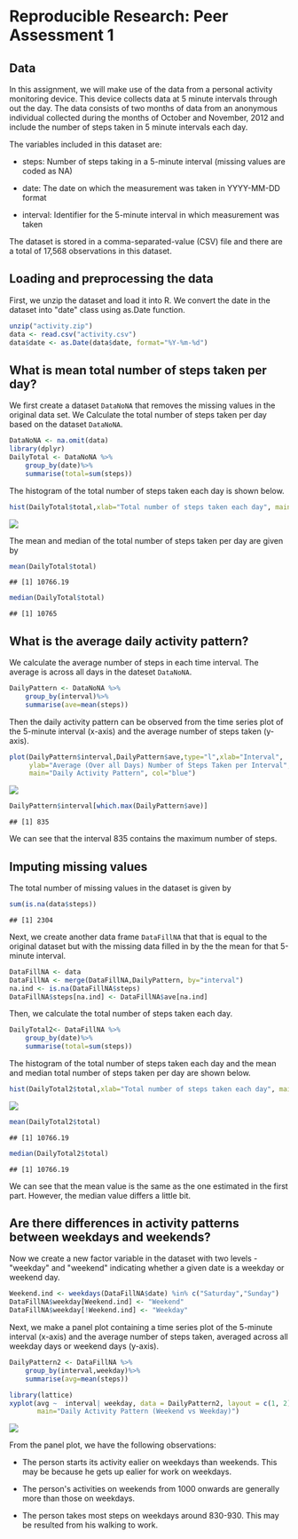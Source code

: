 # Reproducible Research: Peer Assessment 1


## Data
In this assignment, we will make use of the data from a personal activity monitoring device. This device collects data at 5 minute intervals through out the day. The data consists of two months of data from an anonymous individual collected during the months of October and November, 2012 and include the number of steps taken in 5 minute intervals each day.

The variables included in this dataset are:

* steps: Number of steps taking in a 5-minute interval (missing values are coded as NA)

* date: The date on which the measurement was taken in YYYY-MM-DD format

* interval: Identifier for the 5-minute interval in which measurement was taken

The dataset is stored in a comma-separated-value (CSV) file and there are a total of 17,568 observations in this dataset.

## Loading and preprocessing the data
First, we unzip the dataset and load it into R. We convert the date in the dataset into "date" class using as.Date function. 

```r
unzip("activity.zip")
data <- read.csv("activity.csv")
data$date <- as.Date(data$date, format="%Y-%m-%d")
```


## What is mean total number of steps taken per day?

We first create a dataset `DataNoNA` that removes the missing values in the original data set. We Calculate the total number of steps taken per day based on the dataset `DataNoNA`. 

```r
DataNoNA <- na.omit(data)
library(dplyr)
DailyTotal <- DataNoNA %>% 
    group_by(date)%>% 
    summarise(total=sum(steps))
```

The histogram of the total number of steps taken each day is shown below.


```r
hist(DailyTotal$total,xlab="Total number of steps taken each day", main="")
```

![](PA1_template_files/figure-html/unnamed-chunk-3-1.png) 

The mean and median of the total number of steps taken per day are given by

```r
mean(DailyTotal$total)
```

```
## [1] 10766.19
```

```r
median(DailyTotal$total)
```

```
## [1] 10765
```


## What is the average daily activity pattern?
We calculate the average number of steps in each time interval. The average is across all days in the dateset `DataNoNA`. 


```r
DailyPattern <- DataNoNA %>% 
    group_by(interval)%>% 
    summarise(ave=mean(steps))
```

Then the daily activity pattern can be observed from the time series plot of the 5-minute interval (x-axis) and the average number of steps taken (y-axis).  


```r
plot(DailyPattern$interval,DailyPattern$ave,type="l",xlab="Interval", 
     ylab="Average (Over all Days) Number of Steps Taken per Interval",
     main="Daily Activity Pattern", col="blue")
```

![](PA1_template_files/figure-html/unnamed-chunk-6-1.png) 



```r
DailyPattern$interval[which.max(DailyPattern$ave)]
```

```
## [1] 835
```

We can see that the interval 835 contains the maximum number of steps. 

## Imputing missing values
The total number of missing values in the dataset is given by 

```r
sum(is.na(data$steps))
```

```
## [1] 2304
```

Next, we create another data frame `DataFillNA` that that is equal to the original dataset but with the missing data filled in by the the mean for that 5-minute interval. 

```r
DataFillNA <- data
DataFillNA <- merge(DataFillNA,DailyPattern, by="interval")
na.ind <- is.na(DataFillNA$steps)
DataFillNA$steps[na.ind] <- DataFillNA$ave[na.ind]
```

Then, we calculate the total number of steps taken each day.


```r
DailyTotal2<- DataFillNA %>% 
    group_by(date)%>% 
    summarise(total=sum(steps))
```

The histogram of the total number of steps taken each day and  the mean and median total number of steps taken per day
are shown below. 

```r
hist(DailyTotal2$total,xlab="Total number of steps taken each day", main="")
```

![](PA1_template_files/figure-html/unnamed-chunk-11-1.png) 

```r
mean(DailyTotal2$total)
```

```
## [1] 10766.19
```

```r
median(DailyTotal2$total)
```

```
## [1] 10766.19
```


We can see that the mean value is the same as the one estimated in the first part. However, the median value differs a little bit. 




## Are there differences in activity patterns between weekdays and weekends?
Now we create a new factor variable in the dataset with two levels - "weekday" and "weekend" indicating whether a given date is a weekday or weekend day.


```r
Weekend.ind <- weekdays(DataFillNA$date) %in% c("Saturday","Sunday")
DataFillNA$weekday[Weekend.ind] <- "Weekend"
DataFillNA$weekday[!Weekend.ind] <- "Weekday"
```

Next, we make a panel plot containing a time series plot  of the 5-minute interval (x-axis) and the average number of steps taken, averaged across all weekday days or weekend days (y-axis).

```r
DailyPattern2 <- DataFillNA %>% 
    group_by(interval,weekday)%>% 
    summarise(avg=mean(steps))

library(lattice)
xyplot(avg ~  interval| weekday, data = DailyPattern2, layout = c(1, 2),type=c("l","g"),
       main="Daily Activity Pattern (Weekend vs Weekday)")
```

![](PA1_template_files/figure-html/unnamed-chunk-13-1.png) 

From the panel plot, we have the following observations:

* The person starts its activity ealier on weekdays than weekends. This may be because he gets up ealier for work on weekdays. 

* The person's activities on weekends from 1000 onwards are generally more than those on weekdays.  

* The person takes most steps on weekdays around 830-930. This may be resulted from his walking to work. 

